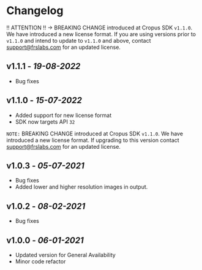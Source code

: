 # Changelog
‼ ATTENTION ‼ → BREAKING CHANGE introduced at Cropus SDK `v1.1.0`. We have introduced a new license format. If you are using versions prior to `v1.1.0` and intend to update to `v1.1.0` and above, contact support@frslabs.com for an updated license.

## **v1.1.1** - *19-08-2022*
- Bug fixes

## **v1.1.0** - *15-07-2022*
- Added support for new license format
- SDK now targets API `32`

`NOTE:` BREAKING CHANGE introduced at Cropus SDK `v1.1.0`. We have introduced a new license format. If upgrading to this version contact support@frslabs.com for an updated license.

## **v1.0.3** - *05-07-2021*
- Bug fixes
- Added lower and higher resolution images in output.

## **v1.0.2** - *08-02-2021*
- Bug fixes

## **v1.0.0** - *06-01-2021*
- Updated version for General Availability
- Minor code refactor
